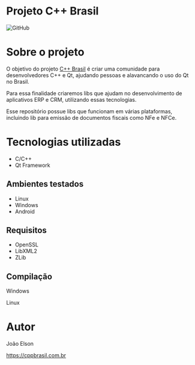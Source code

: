 # Projeto C++ Brasil  
![GitHub](https://img.shields.io/github/license/cppbr/cppbrasil?color=blueviolet)

# Sobre o projeto

O objetivo do projeto [C++ Brasil](https://cppbrasil.com.br) é criar uma comunidade para desenvolvedores C++ e Qt, ajudando pessoas e alavancando o uso do Qt no Brasil.

Para essa finalidade criaremos libs que ajudam no desenvolvimento de aplicativos ERP e CRM, utilizando essas tecnologias.

Esse repositório possue libs que funcionam em várias plataformas, incluindo lib para emissão de documentos fiscais como NFe e NFCe.


# Tecnologias utilizadas
- C/C++
- Qt Framework
## Ambientes testados
- Linux
- Windows
- Android

## Requisitos
- OpenSSL
- LibXML2
- ZLib

## Compilação
Windows 

Linux


# Autor

João Elson

https://cppbrasil.com.br

